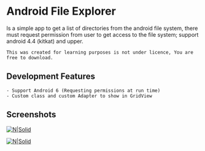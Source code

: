 # Android File Explorer

Is a simple app to get a list of directories from the android file system, there must request permission from user to get access to the file system; support android 4.4 (kitkat) and upper.

```This was created for learning purposes is not under licence, You are free to download.```

## Development Features
```
- Support Android 6 (Requesting permissions at run time)
- Custom class and custom Adapter to show in GridView
```
## Screenshots

[![N|Solid](https://lh3.googleusercontent.com/DCN5v98D7Epn1CCoHFXxhV9ZPIkljqy5zbP-mhvyigVOK6N0MtPPIE_pd26zcO6_W454beK_QwF2uAphUxzvgM8-okG9ntHcKgZjF5emDbPbu98s5UNee1spTX22kZ85rbRMzuPejEDBMXGZyPeNdWNvfHHXzOhAQOfk43PM8ReQanHjGtrWV9clGXDaLkOUxgKs3l3o59bknIFmn8rFDVa1SM5vOkpiQzCcLkt47hx25Ku7VPtg4JWLRYE2KFwfNCVnK_vyuaUlhJreoeL7XG5jJv6QZlzL6MVajhb_pR-Oyr32CEORbKSNW1HrlNWDo54qM4kaQO1BFXRyH2943reN0WPBoiYQQR7nHyGdNWEvtyEMyrZ79D-aTi-21z4tzvrbFYj0OQuLwHfB9gnMp-ZjQr-X_p-lQmE9T8Wz9OGUq_jQB_ajVoqy208k4A72Kn2kst6pmRqPog06l8IwxpeJkcNSNlY0XQaMNLSdM0hGXPeKUUWJ7Gl15efMKW9Gg04OWs09KrHg_C83A5TWVJ8gxUKCY_dLUCY64ZNalsCHkChXAna1MORVgVD4QltugtQvyYAxq0pvLhxpYtJE_hspDfVx7bPejcNcizOQJarZfeMy9VQr=w377-h628-no)](https://goo.gl/photos/s6EdrXq1QqtpoSfD6)

[![N|Solid](https://lh3.googleusercontent.com/TshEZ3r4JrveGVHxmo3D6heiEfsVyoBuHc6X4EnIgzWzp7D-kA7t6bIIrezSURsMBhFyQbi_m6EB5VJqwxN7bSq2l033MKcfEArhzSiJyTvd5t6mrwke8BYXD_4C76FSLtKoBENzPMHYEe1aUDpxxYmez9aI5mPU1M1m2G7zspbpe910Xqr0o-6ZI7Fxeq_Mvq4SJHtRsvXZA7Z-BPnwOYv-YP-yyvrZmgm1G8078elehlUpgEK30kNrL1dKab9Ke7HloqxfMw27lnkeMsDHjqBPEZJXJzFB6INg2JIGbAw9oW9FcDJKK8JLHhX738Q0sZhfuaDKM7O7fAPlGPWUC6JtMF_XglZBD0rAPSDxOuzsE3-5xXfto9_g5xeUpCe7tEt4vUtVzgUunR6RwCBkzio6lRn03UOy5pHr9DXc9uznUHgneuB76070VoVOF3ybjOJMZDs8Z9ihjYDWtOE4R23GSutlRdxDJt9LqjZ5CBwybdum5_DwOrh6MPsW0MzbL9J8m-jYzhru_m4ZyzfT99fK_rxvnmlFu-vjTjP66CyDJ1FKBmBy7SArgy_obvaX1OliIcBRt6wKopSJfwLBf_ZXTJSnw8NgNvZymRSYA9rutaittyJU=w920-h575-no)](https://goo.gl/photos/dD5RkYaQng6nq9BL9)
